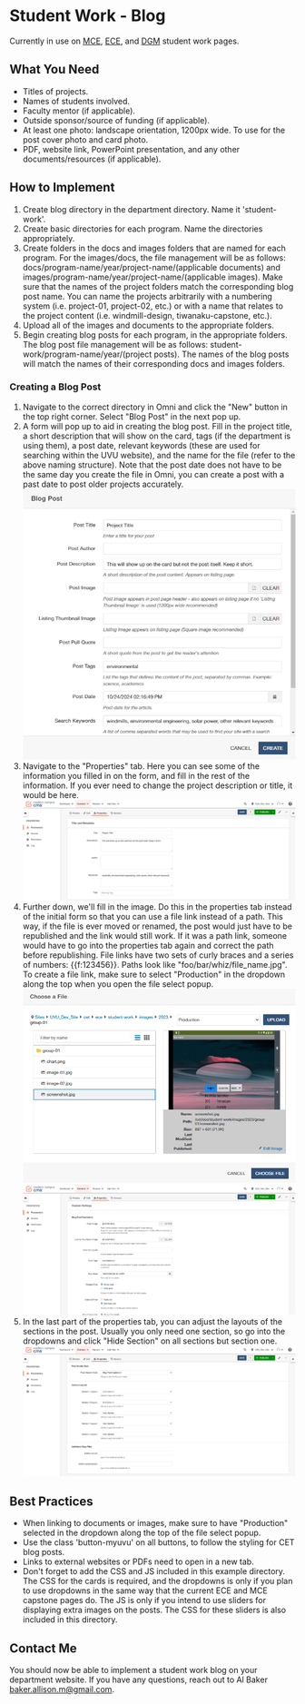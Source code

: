 # Student Work - Blog

Currently in use on [MCE](https://uvu.edu/cet/mce/student-work/), [ECE](https://uvu.edu/cet/ece/student-work/), and [DGM](https://uvu.edu/digitalmedia/student-work/) student work pages.

## What You Need
- Titles of projects.
- Names of students involved.
- Faculty mentor (if applicable).
- Outside sponsor/source of funding (if applicable).
- At least one photo: landscape orientation, 1200px wide. To use for the post cover photo and card photo.
- PDF, website link, PowerPoint presentation, and any other documents/resources (if applicable).

## How to Implement
1. Create blog directory in the department directory. Name it 'student-work'.
2. Create basic directories for each program. Name the directories appropriately.
3. Create folders in the docs and images folders that are named for each program. For the images/docs, the file management will be as follows: docs/program-name/year/project-name/(applicable documents) and images/program-name/year/project-name/(applicable images). Make sure that the names of the project folders match the corresponding blog post name. You can name the projects arbitrarily with a numbering system (i.e. project-01, project-02, etc.) or with a name that relates to the project content (i.e. windmill-design, tiwanaku-capstone, etc.).
4. Upload all of the images and documents to the appropriate folders.
5. Begin creating blog posts for each program, in the appropriate folders. The blog post file management will be as follows: student-work/program-name/year/(project posts). The names of the blog posts will match the names of their corresponding docs and images folders.

### Creating a Blog Post
1. Navigate to the correct directory in Omni and click the "New" button in the top right corner. Select "Blog Post" in the next pop up.
2. A form will pop up to aid in creating the blog post. Fill in the project title, a short description that will show on the card, tags (if the department is using them), a post date, relevant keywords (these are used for searching within the UVU website), and the name for the file (refer to the above naming structure). Note that the post date does not have to be the same day you create the file in Omni, you can create a post with a past date to post older projects accurately.  
![form to create a post](/images/examples/create_post_form.png)
3. Navigate to the "Properties" tab. Here you can see some of the information you filled in on the form, and fill in the rest of the information. If you ever need to change the project description or title, it would be here.  
![first part of the properties tab](/images/examples/post_properties_1.png)
4. Further down, we'll fill in the image. Do this in the properties tab instead of the initial form so that you can use a file link instead of a path. This way, if the file is ever moved or renamed, the post would just have to be republished and the link would still work. If it was a path link, someone would have to go into the properties tab again and correct the path before republishing. File links have two sets of curly braces and a series of numbers: {{f:123456}}. Paths look like "foo/bar/whiz/file_name.jpg". To create a file link, make sure to select "Production" in the dropdown along the top when you open the file select popup.  
![file select](/images/examples/image_select.png)
![second part of the properties tab](/images/examples/post_properties_2.png)
5. In the last part of the properties tab, you can adjust the layouts of the sections in the post. Usually you only need one section, so go into the dropdowns and click "Hide Section" on all sections but section one.
![third part of the properties tab](/images/examples/post_properties_3.png)

## Best Practices
- When linking to documents or images, make sure to have "Production" selected in the dropdown along the top of the file select popup.
- Use the class 'button-myuvu' on all buttons, to follow the styling for CET blog posts.
- Links to external websites or PDFs need to open in a new tab.
- Don't forget to add the CSS and JS included in this example directory. The CSS for the cards is required, and the dropdowns is only if you plan to use dropdowns in the same way that the current ECE and MCE capstone pages do. The JS is only if you intend to use sliders for displaying extra images on the posts. The CSS for these sliders is also included in this directory.

## Contact Me

You should now be able to implement a student work blog on your department website. If you have any questions, reach out to Al Baker [baker.allison.m@gmail.com](mailto:baker.allison.m@gmail.com).